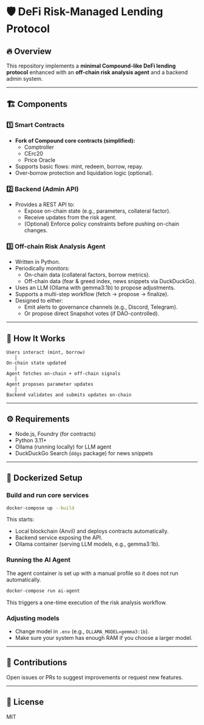 # 🛡️ DeFi Risk-Managed Lending Protocol

## 🔥 Overview

This repository implements a **minimal Compound-like DeFi lending protocol** enhanced with an **off-chain risk analysis agent** and a backend admin system.

---

## 🏗️ Components

### 1️⃣ Smart Contracts

- **Fork of Compound core contracts (simplified):**
  - Comptroller
  - CErc20
  - Price Oracle
- Supports basic flows: mint, redeem, borrow, repay.
- Over-borrow protection and liquidation logic (optional).

### 2️⃣ Backend (Admin API)

- Provides a REST API to:
  - Expose on-chain state (e.g., parameters, collateral factor).
  - Receive updates from the risk agent.
  - (Optional) Enforce policy constraints before pushing on-chain changes.

### 3️⃣ Off-chain Risk Analysis Agent

- Written in Python.
- Periodically monitors:
  - On-chain data (collateral factors, borrow metrics).
  - Off-chain data (fear & greed index, news snippets via DuckDuckGo).
- Uses an LLM (Ollama with gemma3:1b) to propose adjustments.
- Supports a multi-step workflow (fetch → propose → finalize).
- Designed to either:
  - Emit alerts to governance channels (e.g., Discord, Telegram).
  - Or propose direct Snapshot votes (if DAO-controlled).

---

## 🚀 How It Works

```
Users interact (mint, borrow)
   │
On-chain state updated
   │
Agent fetches on-chain + off-chain signals
   │
Agent proposes parameter updates
   │
Backend validates and submits updates on-chain
```

---

## ⚙️ Requirements

- Node.js, Foundry (for contracts)
- Python 3.11+
- Ollama (running locally) for LLM agent
- DuckDuckGo Search (`ddgs` package) for news snippets

---

## 🐳 Dockerized Setup

### Build and run core services

```bash
docker-compose up --build
```

This starts:

- Local blockchain (Anvil) and deploys contracts automatically.
- Backend service exposing the API.
- Ollama container (serving LLM models, e.g., gemma3:1b).

### Running the AI Agent

The agent container is set up with a manual profile so it does not run automatically.

```bash
docker-compose run ai-agent
```

This triggers a one-time execution of the risk analysis workflow.

### Adjusting models

- Change model in `.env` (e.g., `OLLAMA_MODEL=gemma3:1b`).
- Make sure your system has enough RAM if you choose a larger model.

---

## 💬 Contributions

Open issues or PRs to suggest improvements or request new features.

---

## 📄 License

MIT

